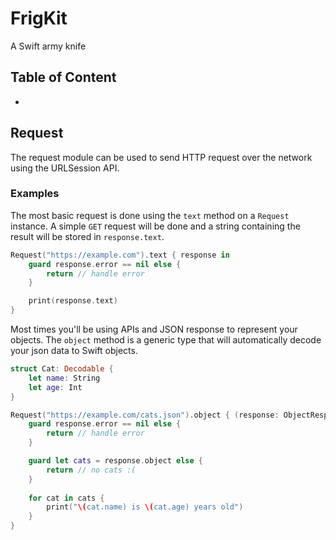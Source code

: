 # FrigKit
A Swift army knife

## Table of Content

- [Request]: https://github.com/afrigon/FrigKit#Request	"Request Link"

## Request

The request module can be used to send HTTP request over the network using the URLSession API.

### Examples

The most basic request is done using the `text` method on a `Request` instance. A simple `GET` request will be done and a string containing the result will be stored in `response.text`.

```swift
Request("https://example.com").text { response in
	guard response.error == nil else {
        return // handle error
    }

	print(response.text)
}
```

Most times you'll be using APIs and JSON response to represent your objects. The `object` method is a generic type that will automatically decode your json data to Swift objects.

```swift
struct Cat: Decodable {
	let name: String
    let age: Int
}

Request("https://example.com/cats.json").object { (response: ObjectResponse<[Cat]>) in
	guard response.error == nil else {
        return // handle error
	}

	guard let cats = response.object else {
    	return // no cats :(                                                 
	}
                                                 
	for cat in cats {
     	print("\(cat.name) is \(cat.age) years old")   
    }
}
```

